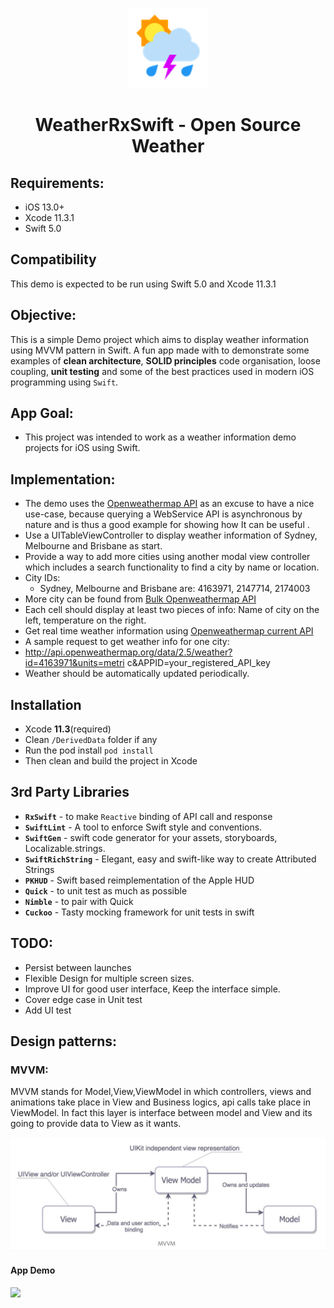 <p align="center">
<img src="ScreenShots/app_icon.png" alt="WeatherRxSwift for iOS" height="128" width="128">
</p>

<h1 align="center">WeatherRxSwift - Open Source Weather</h1>

## Requirements:
* iOS 13.0+
* Xcode 11.3.1
* Swift 5.0

## Compatibility
This demo is expected to be run using Swift 5.0 and Xcode 11.3.1

## Objective:
This is a simple Demo project which aims to display weather information using MVVM pattern in Swift. A fun app made with to demonstrate some examples of **clean architecture**, **SOLID principles** code organisation, loose coupling, **unit testing** and some of the best practices used in modern iOS programming using `Swift`.

## App Goal:
 - This project was intended to work as a  weather information demo projects for iOS using Swift.

## Implementation:
 - The demo uses the [Openweathermap API](http://api.openweathermap.org) as an excuse to have a nice use-case, because querying a WebService API is asynchronous by nature and is thus a good example for showing how It can be useful .
 - Use a UITableViewController to display weather information of Sydney, Melbourne and Brisbane as start.
 - Provide a way to add more cities using another modal view controller which includes a search functionality to find a city by name or location.
 - City IDs:
    - Sydney, Melbourne and Brisbane are: 4163971, 2147714, 2174003
 - More city can be found from  [Bulk Openweathermap API](http://bulk.openweathermap.org/sample/) 
 - Each cell should display at least two pieces of info: Name of city on the left, temperature on the right.
 - Get real time weather information using  [Openweathermap current API](https://openweathermap.org/current)  
 - A sample request to get weather info for one city: 
 - http://api.openweathermap.org/data/2.5/weather?id=4163971&units=metri c&APPID=your_registered_API_key
 - Weather should be automatically updated periodically.

## Installation

- Xcode **11.3**(required)
- Clean `/DerivedData` folder if any
- Run the pod install `pod install`
- Then clean and build the project in Xcode

## 3rd Party Libraries
 - **`RxSwift`** - to make `Reactive` binding of API call and response
 - **`SwiftLint`** - A tool to enforce Swift style and conventions. 
 - **`SwiftGen`** - swift code generator for your assets, storyboards, Localizable.strings. 
 - **`SwiftRichString`** - Elegant, easy and swift-like way to create Attributed Strings
 - **`PKHUD`** - Swift based reimplementation of the Apple HUD
 - **`Quick`** - to unit test as much as possible
 - **`Nimble`** - to pair with Quick
 - **`Cuckoo`** - Tasty mocking framework for unit tests in swift

 ## TODO:
 - Persist between launches
 - Flexible Design for multiple screen sizes.
 - Improve UI for good user interface, Keep the interface simple.
 - Cover edge case in Unit test
 - Add UI test

## Design patterns:
### MVVM:
MVVM stands for Model,View,ViewModel in which controllers, views and animations take place in View and Business logics, api calls take place in ViewModel. In fact this layer is interface between model and View and its going to provide data to View as it wants. 

![Alt text](/ScreenShots/MVVM.jpeg?raw=true)
 
#### App Demo

 ![](/ScreenShots/WeatherRxSwift.gif "")
